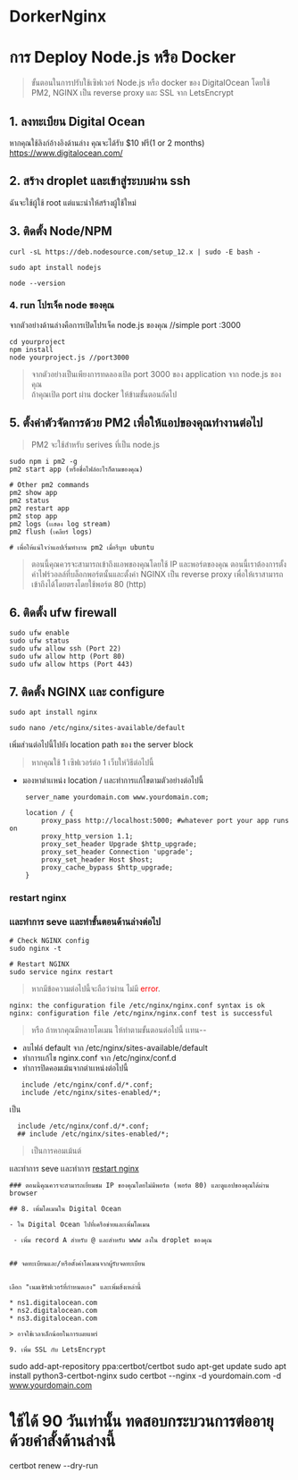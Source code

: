 # DorkerNginx
# การ Deploy Node.js หรือ Docker

> ขั้นตอนในการปรับใช้เซิฟเวอร์ Node.js หรือ docker ของ DigitalOcean โดยใช้ PM2, NGINX เป็น reverse proxy และ SSL จาก LetsEncrypt

## 1. ลงทะเบียน Digital Ocean
หากคุณใช้ลิงก์อ้างอิงด้านล่าง คุณจะได้รับ $10 ฟรี(1 or 2 months)  
https://www.digitalocean.com/    
  

## 2. สร้าง droplet และเข้าสู่ระบบผ่าน ssh
 ฉันจะใช้ผู้ใช้ root แต่แนะนำให้สร้างผู้ใช้ใหม่

## 3. ติดตั้ง Node/NPM
```
curl -sL https://deb.nodesource.com/setup_12.x | sudo -E bash -

sudo apt install nodejs

node --version
```


### 4. run โปรเจ็ค node ของคุณ
จากตัวอย่างด้านล่างคือการเปิดโปรเจ็ค node.js ของคุณ  //simple port :3000

```
cd yourproject 
npm install
node yourproject.js //port3000
```
>จากตัวอย่างเป็นเพียงการทดลองเปิด port 3000 ของ application จาก node.js ของคุณ  
> ถ้าคุณเปิด port ผ่าน docker ให้ข้ามขั้นตอนถัดไป
## 5. ตั้งค่าตัวจัดการด้วย PM2 เพื่อให้แอปของคุณทำงานต่อไป
> PM2 จะใช้สำหรับ serives ที่เป็น node.js

```
sudo npm i pm2 -g
pm2 start app (หรือชื่อไฟล์อะไรก็ตามของคุณ)

# Other pm2 commands
pm2 show app
pm2 status
pm2 restart app
pm2 stop app
pm2 logs (เเสดง log stream)
pm2 flush (เคลียร์ logs)

# เพื่อให้แน่ใจว่าแอปเริ่มทำงาน pm2 เมื่อรีบูท ubuntu
```
>ตอนนี้คุณควรจะสามารถเข้าถึงแอพของคุณโดยใช้ IP และพอร์ตของคุณ ตอนนี้เราต้องการตั้งค่าไฟร์วอลล์ที่บล็อกพอร์ตนั้นและตั้งค่า NGINX เป็น reverse proxy เพื่อให้เราสามารถเข้าถึงได้โดยตรงโดยใช้พอร์ต 80 (http)

## 6. ติดตั้ง ufw firewall
```
sudo ufw enable
sudo ufw status
sudo ufw allow ssh (Port 22)
sudo ufw allow http (Port 80)
sudo ufw allow https (Port 443)
```

## 7. ติดตั้ง  NGINX เเละ configure
```
sudo apt install nginx

sudo nano /etc/nginx/sites-available/default
```
เพิ่มส่วนต่อไปนี้ไปยัง location path  ของ the server block
> หากคุณใช้ 1 เซิฟเวอร์ต่อ 1 เว็บให่วิธีต่อไปนี้
- มองหาตำเเหน่ง location / เเละทำการเเก้ไขตามตัวอย่างต่อไปนี้
```
    server_name yourdomain.com www.yourdomain.com;

    location / {
        proxy_pass http://localhost:5000; #whatever port your app runs on
        proxy_http_version 1.1;
        proxy_set_header Upgrade $http_upgrade;
        proxy_set_header Connection 'upgrade';
        proxy_set_header Host $host;
        proxy_cache_bypass $http_upgrade;
    }
```
### restart nginx
### เเละทำการ seve เเละทำขั้นตอนด้านล่างต่อไป
```
# Check NGINX config
sudo nginx -t

# Restart NGINX
sudo service nginx restart
```
> หากมีข้อความต่อไปนี้จะถือว่าผ่าน ไม่มี  <span style="color:red"> error</span>.
```
nginx: the configuration file /etc/nginx/nginx.conf syntax is ok
nginx: configuration file /etc/nginx/nginx.conf test is successful

```

> หรือ ถ้าหากคุณมีหลายโดเมน ให้ทำตามขั้นตอนต่อไปนี้ เเทน--
 - ลบไฟล์ default จาก /etc/nginx/sites-available/default
 - ทำการเเก้ไข nginx.conf จาก /etc/nginx/conf.d
 - ทำการปิดคอมเม้นจากตำเเหน่งต่อไปนี้
 ```
    include /etc/nginx/conf.d/*.conf;
	include /etc/nginx/sites-enabled/*;
 ```
 เป็น
  ```
    include /etc/nginx/conf.d/*.conf;
	## include /etc/nginx/sites-enabled/*;
 ```
 > เป็นการคอมเม้นต์

เเละทำการ seve เเละทำการ [restart nginx](#restart-nginx)
```
### ตอนนี้คุณควรจะสามารถเยี่ยมชม IP ของคุณโดยไม่มีพอร์ต (พอร์ต 80) และดูแอปของคุณได้ผ่าน browser

## 8. เพิ่มโดเมนใน Digital Ocean

- ใน Digital Ocean ไปที่เครือข่ายและเพิ่มโดเมน

 - เพิ่ม record A สำหรับ @ และสำหรับ www ลงใน droplet ของคุณ


## จดทะเบียนและ/หรือตั้งค่าโดเมนจากผู้รับจดทะเบียน


เลือก "เนมเซิร์ฟเวอร์ที่กำหนดเอง" และเพิ่มสิ่งเหล่านี้

* ns1.digitalocean.com
* ns2.digitalocean.com
* ns3.digitalocean.com

> อาจใช้เวลาเล็กน้อยในการเผยแพร่

9. เพิ่ม SSL กับ LetsEncrypt
```
sudo add-apt-repository ppa:certbot/certbot
sudo apt-get update
sudo apt install python3-certbot-nginx
sudo certbot --nginx -d yourdomain.com -d www.yourdomain.com

# ใช้ได้ 90 วันเท่านั้น ทดสอบกระบวนการต่ออายุด้วยคำสั้งด้านล่างนี้
certbot renew --dry-run
```


